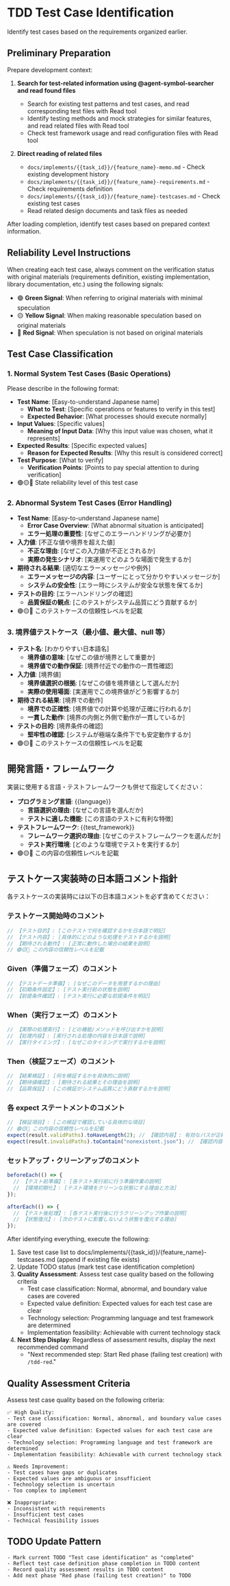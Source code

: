 # TDD Test Case Identification

Identify test cases based on the requirements organized earlier.

## Preliminary Preparation

Prepare development context:

1. **Search for test-related information using @agent-symbol-searcher and read found files**

   - Search for existing test patterns and test cases, and read corresponding test files with Read tool
   - Identify testing methods and mock strategies for similar features, and read related files with Read tool
   - Check test framework usage and read configuration files with Read tool

2. **Direct reading of related files**
   - `docs/implements/{{task_id}}/{feature_name}-memo.md` - Check existing development history
   - `docs/implements/{{task_id}}/{feature_name}-requirements.md` - Check requirements definition
   - `docs/implements/{{task_id}}/{feature_name}-testcases.md` - Check existing test cases
   - Read related design documents and task files as needed

After loading completion, identify test cases based on prepared context information.

## Reliability Level Instructions

When creating each test case, always comment on the verification status with original materials (requirements definition, existing implementation, library documentation, etc.) using the following signals:

- 🟢 **Green Signal**: When referring to original materials with minimal speculation
- 🟡 **Yellow Signal**: When making reasonable speculation based on original materials
- 🔴 **Red Signal**: When speculation is not based on original materials

## Test Case Classification

### 1. Normal System Test Cases (Basic Operations)

Please describe in the following format:

- **Test Name**: [Easy-to-understand Japanese name]
  - **What to Test**: [Specific operations or features to verify in this test]
  - **Expected Behavior**: [What processes should execute normally]
- **Input Values**: [Specific values]
  - **Meaning of Input Data**: [Why this input value was chosen, what it represents]
- **Expected Results**: [Specific expected values]
  - **Reason for Expected Results**: [Why this result is considered correct]
- **Test Purpose**: [What to verify]
  - **Verification Points**: [Points to pay special attention to during verification]
- 🟢🟡🔴 State reliability level of this test case

### 2. Abnormal System Test Cases (Error Handling)

- **Test Name**: [Easy-to-understand Japanese name]
  - **Error Case Overview**: [What abnormal situation is anticipated]
  - **エラー処理の重要性**: [なぜこのエラーハンドリングが必要か]
- **入力値**: [不正な値や境界を超えた値]
  - **不正な理由**: [なぜこの入力値が不正とされるか]
  - **実際の発生シナリオ**: [実運用でどのような場面で発生するか]
- **期待される結果**: [適切なエラーメッセージや例外]
  - **エラーメッセージの内容**: [ユーザーにとって分かりやすいメッセージか]
  - **システムの安全性**: [エラー時にシステムが安全な状態を保てるか]
- **テストの目的**: [エラーハンドリングの確認]
  - **品質保証の観点**: [このテストがシステム品質にどう貢献するか]
- 🟢🟡🔴 このテストケースの信頼性レベルを記載

### 3. 境界値テストケース（最小値、最大値、null 等）

- **テスト名**: [わかりやすい日本語名]
  - **境界値の意味**: [なぜこの値が境界として重要か]
  - **境界値での動作保証**: [境界付近での動作の一貫性確認]
- **入力値**: [境界値]
  - **境界値選択の根拠**: [なぜこの値を境界値として選んだか]
  - **実際の使用場面**: [実運用でこの境界値がどう影響するか]
- **期待される結果**: [境界での動作]
  - **境界での正確性**: [境界値での計算や処理が正確に行われるか]
  - **一貫した動作**: [境界の内側と外側で動作が一貫しているか]
- **テストの目的**: [境界条件の確認]
  - **堅牢性の確認**: [システムが極端な条件下でも安定動作するか]
- 🟢🟡🔴 このテストケースの信頼性レベルを記載

## 開発言語・フレームワーク

実装に使用する言語・テストフレームワークも併せて指定してください：

- **プログラミング言語**: {{language}}
  - **言語選択の理由**: [なぜこの言語を選んだか]
  - **テストに適した機能**: [この言語のテストに有利な特徴]
- **テストフレームワーク**: {{test_framework}}
  - **フレームワーク選択の理由**: [なぜこのテストフレームワークを選んだか]
  - **テスト実行環境**: [どのような環境でテストを実行するか]
- 🟢🟡🔴 この内容の信頼性レベルを記載

## テストケース実装時の日本語コメント指針

各テストケースの実装時には以下の日本語コメントを必ず含めてください：

### テストケース開始時のコメント

```javascript
// 【テスト目的】: [このテストで何を確認するかを日本語で明記]
// 【テスト内容】: [具体的にどのような処理をテストするかを説明]
// 【期待される動作】: [正常に動作した場合の結果を説明]
// 🟢🟡🔴 この内容の信頼性レベルを記載
```

### Given（準備フェーズ）のコメント

```javascript
// 【テストデータ準備】: [なぜこのデータを用意するかの理由]
// 【初期条件設定】: [テスト実行前の状態を説明]
// 【前提条件確認】: [テスト実行に必要な前提条件を明記]
```

### When（実行フェーズ）のコメント

```javascript
// 【実際の処理実行】: [どの機能/メソッドを呼び出すかを説明]
// 【処理内容】: [実行される処理の内容を日本語で説明]
// 【実行タイミング】: [なぜこのタイミングで実行するかを説明]
```

### Then（検証フェーズ）のコメント

```javascript
// 【結果検証】: [何を検証するかを具体的に説明]
// 【期待値確認】: [期待される結果とその理由を説明]
// 【品質保証】: [この検証がシステム品質にどう貢献するかを説明]
```

### 各 expect ステートメントのコメント

```javascript
// 【検証項目】: [この検証で確認している具体的な項目]
// 🟢🟡🔴 この内容の信頼性レベルを記載
expect(result.validPaths).toHaveLength(2); // 【確認内容】: 有効なパスが正確に2つ検出されることを確認
expect(result.invalidPaths).toContain("nonexistent.json"); // 【確認内容】: 存在しないファイルが無効パスとして適切に分類されることを確認
```

### セットアップ・クリーンアップのコメント

```javascript
beforeEach(() => {
  // 【テスト前準備】: [各テスト実行前に行う準備作業の説明]
  // 【環境初期化】: [テスト環境をクリーンな状態にする理由と方法]
});

afterEach(() => {
  // 【テスト後処理】: [各テスト実行後に行うクリーンアップ作業の説明]
  // 【状態復元】: [次のテストに影響しないよう状態を復元する理由]
});
```

After identifying everything, execute the following:

1. Save test case list to docs/implements/{{task_id}}/{feature_name}-testcases.md (append if existing file exists)
2. Update TODO status (mark test case identification completion)
3. **Quality Assessment**: Assess test case quality based on the following criteria
   - Test case classification: Normal, abnormal, and boundary value cases are covered
   - Expected value definition: Expected values for each test case are clear
   - Technology selection: Programming language and test framework are determined
   - Implementation feasibility: Achievable with current technology stack
4. **Next Step Display**: Regardless of assessment results, display the next recommended command
   - "Next recommended step: Start Red phase (failing test creation) with `/tdd-red`."

## Quality Assessment Criteria

Assess test case quality based on the following criteria:

```
✅ High Quality:
- Test case classification: Normal, abnormal, and boundary value cases are covered
- Expected value definition: Expected values for each test case are clear
- Technology selection: Programming language and test framework are determined
- Implementation feasibility: Achievable with current technology stack

⚠️ Needs Improvement:
- Test cases have gaps or duplicates
- Expected values are ambiguous or insufficient
- Technology selection is uncertain
- Too complex to implement

❌ Inappropriate:
- Inconsistent with requirements
- Insufficient test cases
- Technical feasibility issues
```

## TODO Update Pattern

```
- Mark current TODO "Test case identification" as "completed"
- Reflect test case definition phase completion in TODO content
- Record quality assessment results in TODO content
- Add next phase "Red phase (failing test creation)" to TODO
```
